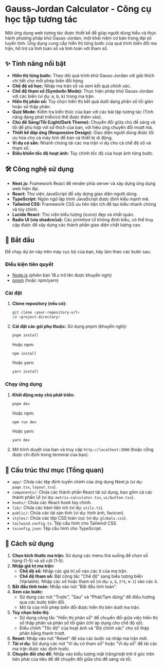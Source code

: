 # Gauss-Jordan Calculator - Công cụ học tập tương tác

Một ứng dụng web tương tác được thiết kế để giúp người dùng hiểu và thực hành phương pháp khử Gauss-Jordan, một khái niệm cơ bản trong đại số tuyến tính. Ứng dụng cung cấp hiển thị từng bước của quá trình biến đổi ma trận, hỗ trợ cả tính toán số và tính toán với tham số.

## ✨ Tính năng nổi bật

- **Hiển thị từng bước:** Theo dõi quá trình khử Gauss-Jordan với giải thích chi tiết cho mỗi phép biến đổi hàng.
- **Chế độ số học:** Nhập ma trận số và xem kết quả chính xác.
- **Chế độ tham số (Symbolic Mode):** Thực hiện phép khử Gauss-Jordan với các biến (ví dụ: a, b, k) trong ma trận.
- **Hiển thị phân số:** Tùy chọn hiển thị kết quả dưới dạng phân số tối giản hoặc số thập phân.
- **Quiz Mode:** Kiểm tra kiến thức của bạn với các bài tập tương tác (Tính năng đang phát triển/có thể được thêm vào).
- **Chủ đề Sáng/Tối (Light/Dark Theme):** Chuyển đổi giữa chủ đề sáng và tối để phù hợp với sở thích của bạn, với hiệu ứng chuyển đổi mượt mà.
- **Thiết kế đáp ứng (Responsive Design):** Giao diện người dùng được tối ưu hóa cho cả máy tính để bàn và thiết bị di động.
- **Ví dụ có sẵn:** Nhanh chóng tải các ma trận ví dụ cho cả chế độ số và tham số.
- **Điều khiển tốc độ hoạt ảnh:** Tùy chỉnh tốc độ của hoạt ảnh từng bước.

## 🛠️ Công nghệ sử dụng

- **Next.js:** Framework React để render phía server và xây dựng ứng dụng web hiện đại.
- **React:** Thư viện JavaScript để xây dựng giao diện người dùng.
- **TypeScript:** Ngôn ngữ lập trình JavaScript được định kiểu mạnh mẽ.
- **Tailwind CSS:** Framework CSS ưu tiên tiện ích để tạo kiểu nhanh chóng và tùy chỉnh.
- **Lucide React:** Thư viện biểu tượng (icons) đẹp và nhất quán.
- **Radix UI (via shadcn/ui):** Các primitive UI không định kiểu, có thể truy cập được để xây dựng các thành phần giao diện chất lượng cao.

## 🚀 Bắt đầu

Để chạy dự án này trên máy cục bộ của bạn, hãy làm theo các bước sau:

### Điều kiện tiên quyết

- [Node.js](https://nodejs.org/) (phiên bản 18.x trở lên được khuyến nghị)
- [pnpm](https://pnpm.io/) (hoặc npm/yarn)

### Cài đặt

1.  **Clone repository (nếu có):**
    ```bash
    git clone <your-repository-url>
    cd <project-directory>
    ```

2.  **Cài đặt các gói phụ thuộc:**
    Sử dụng pnpm (khuyến nghị):
    ```bash
    pnpm install
    ```
    Hoặc npm:
    ```bash
    npm install
    ```
    Hoặc yarn:
    ```bash
    yarn install
    ```

### Chạy ứng dụng

1.  **Khởi động máy chủ phát triển:**
    ```bash
    pnpm dev
    ```
    Hoặc npm:
    ```bash
    npm run dev
    ```
    Hoặc yarn:
    ```bash
    yarn dev
    ```

2.  Mở trình duyệt của bạn và truy cập `http://localhost:3000` (hoặc cổng được chỉ định trong terminal của bạn).

## 📁 Cấu trúc thư mục (Tổng quan)

-   `app/`: Chứa các tệp định tuyến chính của ứng dụng Next.js (ví dụ: `page.tsx`, `layout.tsx`).
-   `components/`: Chứa các thành phần React tái sử dụng, bao gồm cả các thành phần UI (ví dụ: `matrix-calculator.tsx`, `ui/button.tsx`).
-   `hooks/`: Chứa các React hook tùy chỉnh.
-   `lib/`: Chứa các hàm tiện ích (ví dụ: `utils.ts`).
-   `public/`: Chứa các tài sản tĩnh (ví dụ: hình ảnh, favicon).
-   `styles/`: Chứa các tệp CSS toàn cục (ví dụ: `globals.css`).
-   `tailwind.config.ts`: Tệp cấu hình cho Tailwind CSS.
-   `tsconfig.json`: Tệp cấu hình cho TypeScript.

## 📖 Cách sử dụng

1.  **Chọn kích thước ma trận:** Sử dụng các menu thả xuống để chọn số hàng (1-5) và số cột (1-5).
2.  **Nhập giá trị ma trận:**
    -   **Chế độ số:** Nhập các giá trị số vào các ô của ma trận.
    -   **Chế độ tham số:** Bật công tắc "Chế độ" sang biểu tượng biến (Variable). Nhập các số hoặc tham số (ví dụ: `a`, `b`, `2*k`, `m-1`) vào các ô.
3.  **Bắt đầu tính toán:** Nhấp vào nút "Bắt đầu tính toán".
4.  **Xem các bước:**
    -   Sử dụng các nút "Trước", "Sau" và "Phát/Tạm dừng" để điều hướng qua các bước biến đổi.
    -   Mô tả của mỗi phép biến đổi được hiển thị bên dưới ma trận.
5.  **Tùy chọn hiển thị:**
    -   Sử dụng công tắc "Hiển thị phân số" để chuyển đổi giữa việc hiển thị số thập phân và phân số tối giản (chỉ áp dụng cho chế độ số).
    -   Điều chỉnh "Tốc độ" của hoạt ảnh và "Độ chính xác" cho số thập phân bằng thanh trượt.
6.  **Reset:** Nhấp vào nút "Reset" để xóa các bước và nhập ma trận mới.
7.  **Tải ví dụ:** Sử dụng các nút "Ví dụ có tham số" hoặc "Ví dụ số" để tải các ma trận được xác định trước.
8.  **Chuyển đổi chủ đề:** Nhấp vào biểu tượng mặt trăng/mặt trời ở góc trên bên phải của tiêu đề để chuyển đổi giữa chủ đề sáng và tối.